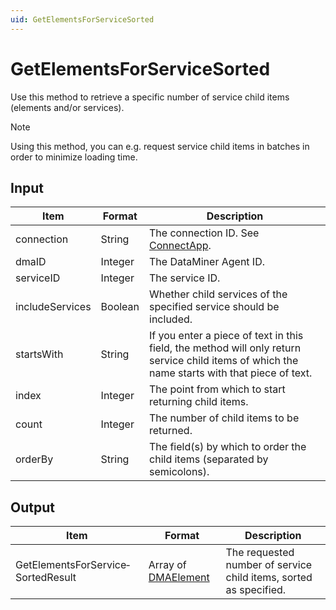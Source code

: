```yaml
---
uid: GetElementsForServiceSorted
---
```


# GetElementsForServiceSorted

Use this method to retrieve a specific number of service child items (elements and/or services).

> [!NOTE]
> Using this method, you can e.g. request service child items in batches in order to minimize loading time.

## Input

| Item | Format | Description |
|--|--|--|
| connection | String | The connection ID. See [ConnectApp](xref:ConnectApp). |
| dmaID | Integer | The DataMiner Agent ID. |
| serviceID | Integer | The service ID. |
| includeServices | Boolean | Whether child services of the specified service should be included. |
| startsWith | String | If you enter a piece of text in this field, the method will only return service child items of which the name starts with that piece of text. |
| index | Integer | The point from which to start returning child items. |
| count | Integer | The number of child items to be returned. |
| orderBy | String | The field(s) by which to order the child items (separated by semicolons). |

## Output

| Item | Format | Description |
|--|--|--|
| GetElementsForService­SortedResult | Array of [DMAElement](xref:DMAElement) | The requested number of service child items, sorted as specified. |
